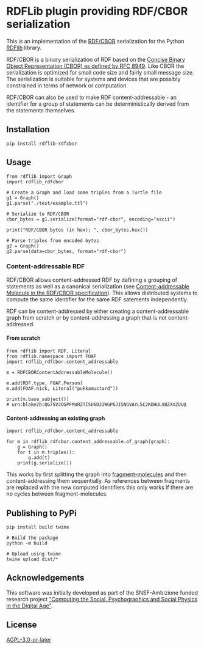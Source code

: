 # RDFLib plugin providing RDF/CBOR serialization

This is an implementation of the [RDF/CBOR](https://openengiadina.codeberg.page/rdf-cbor/) serialization for the Python [RDFlib](https://rdflib.dev/) library.

RDF/CBOR is a binary serialization of RDF based on the [Concise Binary Object Representation (CBOR) as defined by RFC 8949](https://www.rfc-editor.org/rfc/rfc8949.html). Like CBOR the serialization is optimized for small code size and fairly small message size. The serialization is suitable for systems and devices that are possibly constrained in terms of network or computation.

RDF/CBOR can also be used to make RDF content-addressable - an identifier for a group of statements can be deterministically derived from the statements themselves.

## Installation

```
pip install rdflib-rdfcbor
```

## Usage

```
from rdflib import Graph
import rdflib_rdfcbor

# Create a Graph and load some triples from a Turtle file
g1 = Graph()
g1.parse("./test/example.ttl")

# Serialize to RDF/CBOR
cbor_bytes = g1.serialize(format="rdf-cbor", encoding="ascii")

print("RDF/CBOR bytes (in hex): ", cbor_bytes.hex())

# Parse triples from encoded bytes
g2 = Graph()
g2.parse(data=cbor_bytes, format="rdf-cbor")
```
### Content-addressable RDF

RDF/CBOR allows content-addressed RDF by defining a grouping of statements as well as a canonical serialization (see [Content-addressable Molecule in the RDF/CBOR specification](https://openengiadina.codeberg.page/rdf-cbor/#name-content-addressable-molecul)). This allows distributed systems to compute the same identifier for the same RDF satements independently.

RDF can be content-addressed by either creating a content-addressable graph from scratch or by content-addressing a graph that is not content-addressed.

#### From scratch

```
from rdflib import RDF, Literal
from rdflib.namespace import FOAF
import rdflib_rdfcbor.content_addressable

m = RDFCBORContentAddressableMolecule()

m.add(RDF.type, FOAF.Person)
m.add(FOAF.nick, Literal("pukkamustard"))

print(m.base_subject())
# urn:blake2b:QG75V2OGPFMURZTI5U6DJIWGP6JISNGVAYL5C2KDHULVBZXXZUUQ
```

#### Content-addressing an existing graph

```
import rdflib_rdfcbor.content_addressable

for m in rdflib_rdfcbor.content_addressable.of_graph(graph):
    g = Graph()
    for t in m.triples():
        g.add(t)
    print(g.serialize())
```

This works by first splitting the graph into [fragment-molecules](https://openengiadina.codeberg.page/rdf-cbor/#name-fragment-molecule) and then content-addressing them sequentially. As references between fragments are replaced with the new computed identifiers this only works if there are no cycles between fragment-molecules.

## Publishing to PyPi

```
pip install build twine

# Build the package
python -m build

# Upload using twine
twine upload dist/*
```

## Acknowledgements

This software was initially developed as part of the SNSF-Ambizione funded research project ["Computing the Social. Psychographics and Social Physics in the Digital Age"](https://data.snf.ch/grants/grant/201912).

## License

[AGPL-3.0-or-later](./LICENSES/AGPL-3.0-or-later.txt)
